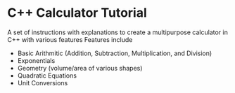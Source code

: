 # C++ Calculator Tutorial

A set of instructions with explanations to create a multipurpose calculator in C++ with various features
Features include
- Basic Arithmitic (Addition, Subtraction, Multiplication, and Division)
- Exponentials
- Geometry (volume/area of various shapes)
- Quadratic Equations
- Unit Conversions
